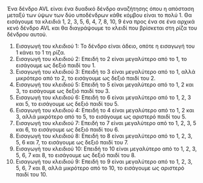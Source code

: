 Ένα δένδρο AVL είναι ένα δυαδικό δένδρο αναζήτησης όπου η απόσταση μεταξύ των ύψων των δύο υποδένδρων κάθε κόμβου είναι το πολύ 1. Θα εισάγουμε τα κλειδιά 1, 2, 3, 5, 6, 4, 7, 8, 10, 9 ένα προς ένα σε ένα αρχικά κενό δένδρο AVL και θα διαγράψουμε το κλειδί που βρίσκεται στη ρίζα του δένδρου αυτού.


1. Εισαγωγή του κλειδιού 1: Το δένδρο είναι άδειο, οπότε η εισαγωγή του 1 κάνει το 1 τη ρίζα.
2. Εισαγωγή του κλειδιού 2: Επειδή το 2 είναι μεγαλύτερο από το 1, το εισάγουμε ως δεξιό παιδί του 1.
3. Εισαγωγή του κλειδιού 3: Επειδή το 3 είναι μεγαλύτερο από το 1, αλλά μικρότερο από το 2, το εισάγουμε ως δεξιό παιδί του 2.
4. Εισαγωγή του κλειδιού 5: Επειδή το 5 είναι μεγαλύτερο από το 1, 2 και 3, το εισάγουμε ως δεξιό παιδί του 3.
5. Εισαγωγή του κλειδιού 6: Επειδή το 6 είναι μεγαλύτερο από το 1, 2, 3 και 5, το εισάγουμε ως δεξιό παιδί του 5.
6. Εισαγωγή του κλειδιού 4: Επειδή το 4 είναι μεγαλύτερο από το 1, 2 και 3, αλλά μικρότερο από το 5, το εισάγουμε ως αριστερό παιδί του 5.
7. Εισαγωγή του κλειδιού 7: Επειδή το 7 είναι μεγαλύτερο από το 1, 2, 3, 5 και 6, το εισάγουμε ως δεξιό παιδί του 6.
8. Εισαγωγή του κλειδιού 8: Επειδή το 8 είναι μεγαλύτερο από το 1, 2, 3, 5, 6 και 7, το εισάγουμε ως δεξιό παιδί του 7.
9. Εισαγωγή του κλειδιού 10: Επειδή το 10 είναι μεγαλύτερο από το 1, 2, 3, 5, 6, 7 και 8, το εισάγουμε ως δεξιό παιδί του 8.
10. Εισαγωγή του κλειδιού 9: Επειδή το 9 είναι μεγαλύτερο από το 1, 2, 3, 5, 6, 7 και 8, αλλά μικρότερο από το 10, το εισάγουμε ως αριστερό παιδί του 10.


